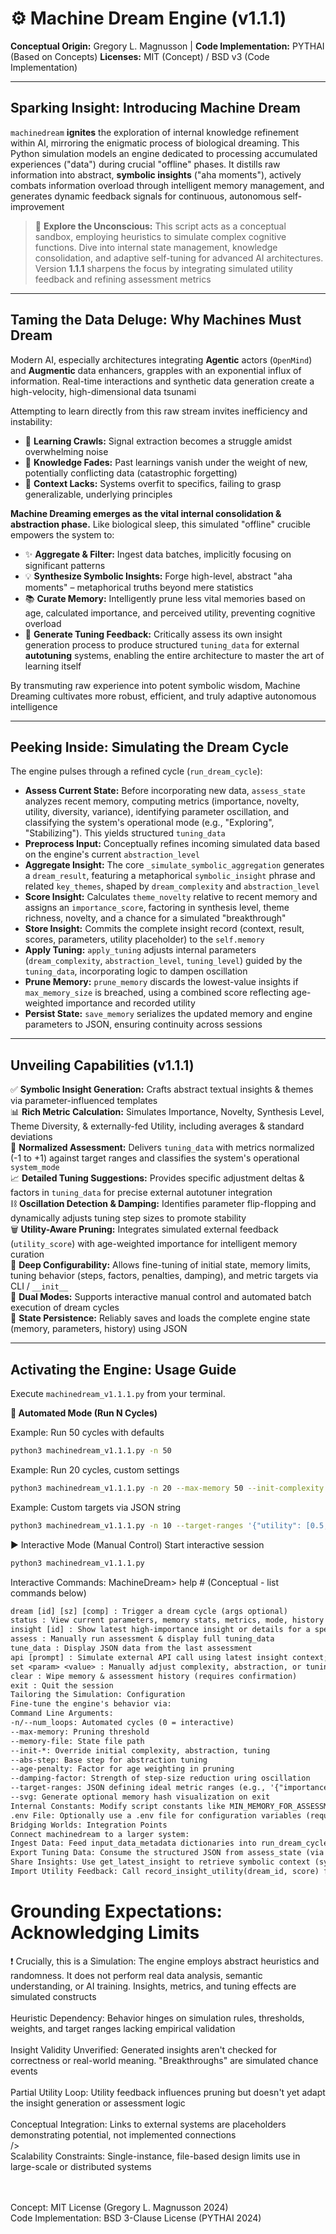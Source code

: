 <p align="center">
  <!-- Optional: Replace with a real logo URL if you have one -->
  <!-- <img src="https://raw.githubusercontent.com/YourUsername/YourRepo/main/docs/machinedream_logo.png" alt="Machine Dream Engine Logo" width="150"/> -->
  <h1>⚙️ Machine Dream Engine (v1.1.1)</h1>
</p>

**Conceptual Origin:** Gregory L. Magnusson | **Code Implementation:** PYTHAI (Based on Concepts)
**Licenses:** MIT (Concept) / BSD v3 (Code Implementation)

---

## Sparking Insight: Introducing Machine Dream

`machinedream` **ignites** the exploration of internal knowledge refinement within AI, mirroring the enigmatic process of biological dreaming. This Python simulation models an engine dedicated to processing accumulated experiences ("data") during crucial "offline" phases. It distills raw information into abstract, **symbolic insights** ("aha moments"), actively combats information overload through intelligent memory management, and generates dynamic feedback signals for continuous, autonomous self-improvement<br />

> 🚀 **Explore the Unconscious:** This script acts as a conceptual sandbox, employing heuristics to simulate complex cognitive functions. Dive into internal state management, knowledge consolidation, and adaptive self-tuning for advanced AI architectures. Version **1.1.1** sharpens the focus by integrating simulated utility feedback and refining assessment metrics<br />

---

## Taming the Data Deluge: Why Machines Must Dream

Modern AI, especially architectures integrating **Agentic** actors (`OpenMind`) and **Augmentic** data enhancers, grapples with an exponential influx of information. Real-time interactions and synthetic data generation create a high-velocity, high-dimensional data tsunami<br />

Attempting to learn directly from this raw stream invites inefficiency and instability:

*   🐌 **Learning Crawls:** Signal extraction becomes a struggle amidst overwhelming noise<br />
*   🧠 **Knowledge Fades:** Past learnings vanish under the weight of new, potentially conflicting data (catastrophic forgetting)<br />
*   🎯 **Context Lacks:** Systems overfit to specifics, failing to grasp generalizable, underlying principles<br />

**Machine Dreaming emerges as the vital internal consolidation & abstraction phase.** Like biological sleep, this simulated "offline" crucible empowers the system to:<br />

*   ✨ **Aggregate & Filter:** Ingest data batches, implicitly focusing on significant patterns<br />
*   💡 **Synthesize Symbolic Insights:** Forge high-level, abstract "aha moments" – metaphorical truths beyond mere statistics<br />
*   📚 **Curate Memory:** Intelligently prune less vital memories based on age, calculated importance, and perceived utility, preventing cognitive overload<br />
*   🧭 **Generate Tuning Feedback:** Critically assess its own insight generation process to produce structured `tuning_data` for external **autotuning** systems, enabling the entire architecture to master the art of learning itself<br />

By transmuting raw experience into potent symbolic wisdom, Machine Dreaming cultivates more robust, efficient, and truly adaptive autonomous intelligence<br />

---

## Peeking Inside: Simulating the Dream Cycle

The engine pulses through a refined cycle (`run_dream_cycle`):<br />

*   **Assess Current State:** Before incorporating new data, `assess_state` analyzes recent memory, computing metrics (importance, novelty, utility, diversity, variance), identifying parameter oscillation, and classifying the system's operational mode (e.g., "Exploring", "Stabilizing"). This yields structured `tuning_data`<br />
*   **Preprocess Input:** Conceptually refines incoming simulated data based on the engine's current `abstraction_level`<br />
*   **Aggregate Insight:** The core `_simulate_symbolic_aggregation` generates a `dream_result`, featuring a metaphorical `symbolic_insight` phrase and related `key_themes`, shaped by `dream_complexity` and `abstraction_level`<br />
*   **Score Insight:** Calculates `theme_novelty` relative to recent memory and assigns an `importance_score`, factoring in synthesis level, theme richness, novelty, and a chance for a simulated "breakthrough"<br />
*   **Store Insight:** Commits the complete insight record (context, result, scores, parameters, utility placeholder) to the `self.memory`<br />
*   **Apply Tuning:** `apply_tuning` adjusts internal parameters (`dream_complexity`, `abstraction_level`, `tuning_level`) guided by the `tuning_data`, incorporating logic to dampen oscillation<br />
*   **Prune Memory:** `prune_memory` discards the lowest-value insights if `max_memory_size` is breached, using a combined score reflecting age-weighted importance and recorded utility<br />
*   **Persist State:** `save_memory` serializes the updated memory and engine parameters to JSON, ensuring continuity across sessions<br />

---

## Unveiling Capabilities (v1.1.1)

✅ **Symbolic Insight Generation:** Crafts abstract textual insights & themes via parameter-influenced templates<br />
📊 **Rich Metric Calculation:** Simulates Importance, Novelty, Synthesis Level, Theme Diversity, & externally-fed Utility, including averages & standard deviations<br />
🧭 **Normalized Assessment:** Delivers `tuning_data` with metrics normalized (-1 to +1) against target ranges and classifies the system's operational `system_mode`<br />
📈 **Detailed Tuning Suggestions:** Provides specific adjustment deltas & factors in `tuning_data` for precise external autotuner integration<br />
⛓️ **Oscillation Detection & Damping:** Identifies parameter flip-flopping and dynamically adjusts tuning step sizes to promote stability<br />
🗑️ **Utility-Aware Pruning:** Integrates simulated external feedback (`utility_score`) with age-weighted importance for intelligent memory curation<br />
🔧 **Deep Configurability:** Allows fine-tuning of initial state, memory limits, tuning behavior (steps, factors, penalties, damping), and metric targets via CLI / `__init__`<br />
🔄 **Dual Modes:** Supports interactive manual control and automated batch execution of dream cycles<br />
💾 **State Persistence:** Reliably saves and loads the complete engine state (memory, parameters, history) using JSON<br />

---

## Activating the Engine: Usage Guide

Execute `machinedream_v1.1.1.py` from your terminal.

**🚀 Automated Mode (Run N Cycles)**


Example: Run 50 cycles with defaults
```bash
python3 machinedream_v1.1.1.py -n 50
```

Example: Run 20 cycles, custom settings
```bash
python3 machinedream_v1.1.1.py -n 20 --max-memory 50 --init-complexity 7 --age-penalty 0.01
```

Example: Custom targets via JSON string
```bash
python3 machinedream_v1.1.1.py -n 10 --target-ranges '{"utility": [0.5,0.9]}'
```

▶️ Interactive Mode (Manual Control)
Start interactive session
```bash
python3 machinedream_v1.1.1.py
```
Interactive Commands:
MachineDream> help  # (Conceptual - list commands below)
```txt
dream [id] [sz] [comp] : Trigger a dream cycle (args optional)
status : View current parameters, memory stats, metrics, mode, history
insight [id] : Show latest high-importance insight or details for a specific ID
assess : Manually run assessment & display full tuning_data
tune_data : Display JSON data from the last assessment
api [prompt] : Simulate external API call using latest insight context; records utility feedback
set <param> <value> : Manually adjust complexity, abstraction, or tuning
clear : Wipe memory & assessment history (requires confirmation)
exit : Quit the session
Tailoring the Simulation: Configuration
Fine-tune the engine's behavior via:
Command Line Arguments:
-n/--num_loops: Automated cycles (0 = interactive)
--max-memory: Pruning threshold
--memory-file: State file path
--init-*: Override initial complexity, abstraction, tuning
--abs-step: Base step for abstraction tuning
--age-penalty: Factor for age weighting in pruning
--damping-factor: Strength of step-size reduction uring oscillation
--target-ranges: JSON defining ideal metric ranges (e.g., '{"importance": [0.5,0.9]}')
--svg: Generate optional memory hash visualization on exit
Internal Constants: Modify script constants like MIN_MEMORY_FOR_ASSESSMENT, RECOMMENDATION_HISTORY_LENGTH, UTILITY_WEIGHT_IN_PRUNING, parameter bounds (MIN/MAX_*)
.env File: Optionally use a .env file for configuration variables (requires python-dotenv)
Bridging Worlds: Integration Points
Connect machinedream to a larger system:
Ingest Data: Feed input_data_metadata dictionaries into run_dream_cycle to trigger refinement based on external events or data batches.
Export Tuning Data: Consume the structured JSON from assess_state (via _last_assessment_data or tune_data command) in an external autotuning system Leverage normalized metrics, system mode, and suggested adjustments
Share Insights: Use get_latest_insight to retrieve symbolic context (symbolic_insight, key_themes) for other AI modules (e.g., injecting context into prompts for LLMs like Gemini via api.py)
Import Utility Feedback: Call record_insight_utility(dream_id, score) from external components after using an insight, providing a 0-1 score reflecting its perceived usefulness, influencing subsequent pruning
```
# Grounding Expectations: Acknowledging Limits
❗ Crucially, this is a Simulation: The engine employs abstract heuristics and randomness. It does not perform real data analysis, semantic understanding, or AI training. Insights, metrics, and tuning effects are simulated constructs<br /><br />
Heuristic Dependency: Behavior hinges on simulation rules, thresholds, weights, and target ranges lacking empirical validation<br /><br />
Insight Validity Unverified: Generated insights aren't checked for correctness or real-world meaning. "Breakthroughs" are simulated chance events<br /><br />
Partial Utility Loop: Utility feedback influences pruning but doesn't yet adapt the insight generation or assessment logic<br /><br />
Conceptual Integration: Links to external systems are placeholders demonstrating potential, not implemented connections<br /> /><br />
Scalability Constraints: Single-instance, file-based design limits use in large-scale or distributed systems<br /><br /><br />

Concept: MIT License (Gregory L. Magnusson 2024)<br />
Code Implementation: BSD 3-Clause License (PYTHAI 2024)
